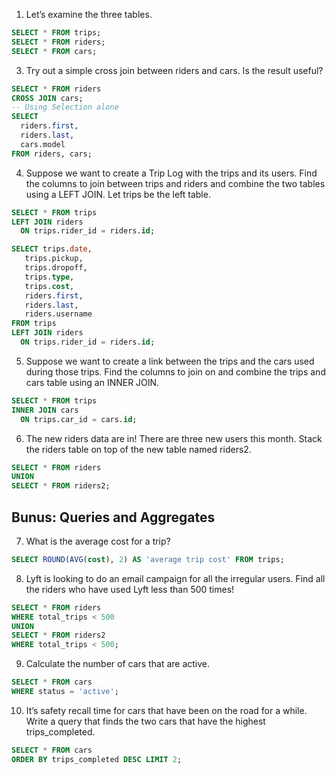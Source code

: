 1. Let’s examine the three tables.

```SQL
SELECT * FROM trips;
SELECT * FROM riders;
SELECT * FROM cars;
```

3. Try out a simple cross join between riders and cars. Is the result useful?
```SQL
SELECT * FROM riders
CROSS JOIN cars;
-- Using Selection alone
SELECT
  riders.first,
  riders.last,
  cars.model
FROM riders, cars;
```

4. Suppose we want to create a Trip Log with the trips and its users. Find the columns to join between trips and riders and combine the two tables using a LEFT JOIN. Let trips be the left table.
```SQL
SELECT * FROM trips
LEFT JOIN riders
  ON trips.rider_id = riders.id;

SELECT trips.date, 
   trips.pickup, 
   trips.dropoff, 
   trips.type, 
   trips.cost,
   riders.first, 
   riders.last,
   riders.username
FROM trips
LEFT JOIN riders 
  ON trips.rider_id = riders.id;
```

5. Suppose we want to create a link between the trips and the cars used during those trips. Find the columns to join on and combine the trips and cars table using an INNER JOIN.
```SQL
SELECT * FROM trips
INNER JOIN cars
  ON trips.car_id = cars.id;
```

6. The new riders data are in! There are three new users this month. Stack the riders table on top of the new table named riders2.
```SQL
SELECT * FROM riders
UNION
SELECT * FROM riders2;
```

## Bunus: Queries and Aggregates

7. What is the average cost for a trip?
```SQL
SELECT ROUND(AVG(cost), 2) AS 'average trip cost' FROM trips;
```

8. Lyft is looking to do an email campaign for all the irregular users. Find all the riders who have used Lyft less than 500 times!
```SQL
SELECT * FROM riders
WHERE total_trips < 500
UNION
SELECT * FROM riders2
WHERE total_trips < 500;
```

9. Calculate the number of cars that are active.
```SQL
SELECT * FROM cars
WHERE status = 'active';
```

10. It’s safety recall time for cars that have been on the road for a while. Write a query that finds the two cars that have the highest trips_completed.
```SQL
SELECT * FROM cars
ORDER BY trips_completed DESC LIMIT 2;
```
